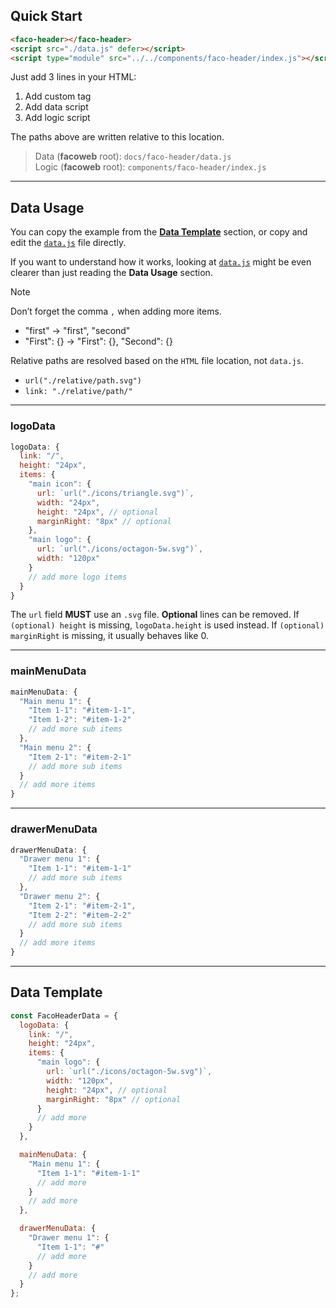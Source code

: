 ## Quick Start
```html
<faco-header></faco-header>
<script src="./data.js" defer></script>
<script type="module" src="../../components/faco-header/index.js"></script>
```
Just add 3 lines in your HTML:
1. Add custom tag
2. Add data script
3. Add logic script

The paths above are written relative to this location.

> Data (**facoweb** root): `docs/faco-header/data.js`  
> Logic (**facoweb** root): `components/faco-header/index.js`

---

## Data Usage
You can copy the example from the [**Data Template**](#data-template) section,
or copy and edit the [`data.js`](./data.js) file directly.

If you want to understand how it works, looking at [`data.js`](./data.js) might be even clearer than just reading the **Data Usage** section.


> [!NOTE]
> Don’t forget the comma `,` when adding more items.
> - "first" -> "first", "second"
> - "First": {} -> "First": {}, "Second": {}
>
> Relative paths are resolved based on the `HTML` file location, not `data.js`.
> - `url("./relative/path.svg")`
> - `link: "./relative/path/"`

---

### logoData
```javascript
logoData: {
  link: "/",
  height: "24px",
  items: {
    "main icon": {
      url: `url("./icons/triangle.svg")`,
      width: "24px",
      height: "24px", // optional
      marginRight: "8px" // optional
    },
    "main logo": {
      url: `url("./icons/octagon-5w.svg")`,
      width: "120px"
    }
    // add more logo items
  }
}
```
The `url` field **MUST** use an `.svg` file.
**Optional** lines can be removed.
If `(optional) height` is missing, `logoData.height` is used instead.
If `(optional) marginRight` is missing, it usually behaves like 0.

---

### mainMenuData
```javascript
mainMenuData: {
  "Main menu 1": {
    "Item 1-1": "#item-1-1",
    "Item 1-2": "#item-1-2"
    // add more sub items
  },
  "Main menu 2": {
    "Item 2-1": "#item-2-1"
    // add more sub items
  }
  // add more items
}
```

---

### drawerMenuData
```javascript
drawerMenuData: {
  "Drawer menu 1": {
    "Item 1-1": "#item-1-1"
    // add more sub items
  },
  "Drawer menu 2": {
    "Item 2-1": "#item-2-1",
    "Item 2-2": "#item-2-2"
    // add more sub items
  }
  // add more items
}
```
---

## Data Template
```javascript
const FacoHeaderData = {
  logoData: {
    link: "/",
    height: "24px",
    items: {
      "main logo": {
        url: `url("./icons/octagon-5w.svg")`,
        width: "120px",
        height: "24px", // optional
        marginRight: "8px" // optional
      }
      // add more
    }
  },

  mainMenuData: {
    "Main menu 1": {
      "Item 1-1": "#item-1-1"
      // add more
    }
    // add more
  },

  drawerMenuData: {
    "Drawer menu 1": {
      "Item 1-1": "#"
      // add more
    }
    // add more
  }
};
```
